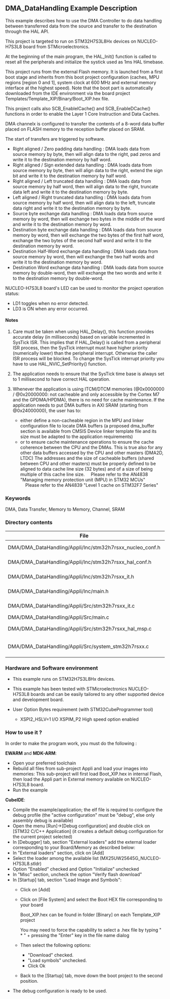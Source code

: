 ## <b>DMA_DataHandling Example Description</b>

This example describes how to use the DMA Controller to do data handling between transferred data from the source
and transfer to the destination through the HAL API.

This project is targeted to run on STM32H7S3L8Hx devices on NUCLEO-H7S3L8 board from STMicroelectronics.

At the beginning of the main program, the HAL_Init() function is called to reset
all the peripherals and initialize the systick used as 1ms HAL timebase.

This project runs from the external Flash memory. It is launched from a first boot stage and inherits from this boot project
configuration (caches, MPU regions [region 0 and 1], system clock at 600 MHz and external memory interface at the highest speed).
Note that the boot part is automatically downloaded from the IDE environment via the board project Templates/Template_XIP/Binary/Boot_XIP.hex file.

This project calls also SCB_EnableICache() and SCB_EnableDCache() functions in order to enable
the Layer 1 Core Instruction and Data Caches. 

DMA channelx is configured to transfer the contents of a 8-word data
buffer placed on FLASH memory to the reception buffer placed on SRAM.

The start of transfers are triggered by software.

 - Right aligned / Zero padding data handling : DMA loads data from source memory by byte, then will align
   data to the right, pad zeros and write it to the destination memory by half word.
 - Right aligned / Sign extended data handling : DMA loads data from source memory by byte, then will align
   data to the right, extend the sign bit and write it to the destination memory by half word.
 - Right aligned / Left truncated data handling : DMA loads data from source memory by half word, then will
   align data to the right, truncate data left and write it to the destination memory by byte.
 - Left aligned / Right truncated data handling : DMA loads data from source memory by half word, then will
   align data to the left, truncate data right and write it to the destination memory by byte.
 - Source byte exchange data handling : DMA loads data from source memory by word, then will exchange
   two bytes in the middle of the word and write it to the destination memory by word.
 - Destination byte exchange data handling : DMA loads data from source memory by word, then will exchange
   the two bytes of the first half word, exchange the two bytes of the second half word and write it to the
   destination memory by word.
 - Destination Half-Word exchange data handling : DMA loads data from source memory by word, then will exchange
   the two half words and write it to the destination memory by word.
 - Destination Word exchange data handling : DMA loads data from source memory by double-word, then will exchange
   the two words and write it to the destination memory by double-word.

NUCLEO-H7S3L8 board's LED can be used to monitor the project operation status:

 - LD1 toggles when no error detected.
 - LD3 is ON when any error occurred.

#### <b>Notes</b>

 1. Care must be taken when using HAL_Delay(), this function provides accurate delay (in milliseconds)
    based on variable incremented in SysTick ISR. This implies that if HAL_Delay() is called from
    a peripheral ISR process, then the SysTick interrupt must have higher priority (numerically lower)
    than the peripheral interrupt. Otherwise the caller ISR process will be blocked.
    To change the SysTick interrupt priority you have to use HAL_NVIC_SetPriority() function.

 2. The application needs to ensure that the SysTick time base is always set to 1 millisecond
    to have correct HAL operation.

 3. Whenever the application is using ITCM/DTCM memories (@0x0000000 / @0x20000000: not cacheable and only accessible
    by the Cortex M7 and the GPDMA/HPDMA), there is no need for cache maintenance.
    If the application needs to put DMA buffers in AXI SRAM (starting from @0x24000000), the user has to:
    - either define a non-cacheable region in the MPU and linker configuration file to locate DMA buffers
      (a proposed dma_buffer section is available from CMSIS Device linker template file and its size must
      be adapted to the application requirements)
    - or to ensure cache maintenance operations to ensure the cache coherence between the CPU and the DMAs.
    This is true also for any other data buffers accessed by the CPU and other masters (DMA2D, LTDC)
    The addresses and the size of cacheable buffers (shared between CPU and other masters)
    must be properly defined to be aligned to data cache line size (32 bytes) and of a size of being multiple
    of this cache line size.
    Please refer to the AN4838 "Managing memory protection unit (MPU) in STM32 MCUs"
    Please refer to the AN4839 "Level 1 cache on STM32F7 Series"

### <b>Keywords</b>

DMA, Data Transfer, Memory to Memory, Channel, SRAM

### <b>Directory contents</b>

File | Description
 --- | ---
DMA/DMA_DataHandling/Appli/Inc/stm32h7rsxx_nucleo_conf.h    | BSP configuration file
DMA/DMA_DataHandling/Appli/Inc/stm32h7rsxx_hal_conf.h   | HAL configuration file
DMA/DMA_DataHandling/Appli/Inc/stm32h7rsxx_it.h         | Header for stm32h7rsxx_it.c
DMA/DMA_DataHandling/Appli/Inc/main.h                 | Header for main.c module
DMA/DMA_DataHandling/Appli/Src/stm32h7rsxx_it.c         | Interrupt handlers
DMA/DMA_DataHandling/Appli/Src/main.c                 | Main program
DMA/DMA_DataHandling/Appli/Src/stm32h7rsxx_hal_msp.c    | HAL MSP module
DMA/DMA_DataHandling/Appli/Src/system_stm32h7rsxx.c     | stm32h7rsxx system source file

### <b>Hardware and Software environment</b>

  - This example runs on STM32H7S3L8Hx devices.

  - This example has been tested with STMicroelectronics NUCLEO-H7S3L8
    boards and can be easily tailored to any other supported device
    and development board.

  - User Option Bytes requirement (with STM32CubeProgrammer tool)

    - XSPI2_HSLV=1     I/O XSPIM_P2 High speed option enabled

### <b>How to use it ?</b>

In order to make the program work, you must do the following :

**EWARM** and **MDK-ARM**:

 - Open your preferred toolchain
 - Rebuild all files from sub-project Appli and load your images into memories: This sub-project will first load Boot_XIP.hex in internal Flash,
   then load the Appli part in External memory available on NUCLEO-H7S3L8 board.
 - Run the example

**CubeIDE**:

 - Compile the example/application; the elf file is required to configure the debug profile (the "active configuration" must be "debug", else only assembly debug is available)
 - Open the menu [Run]->[Debug configuration] and double click on  [STM32 C/C++ Application] (it creates a default debug configuration for the current project selected)
 - In [Debugger] tab, section "External  loaders" add the external loader corresponding to your Board/Memory as described below:
 - In "External loaders" section, click on [Add]
 - Select the loader among the available list (MX25UW25645G_NUCLEO-H7S3L8.stldr)
 - Option "Enabled" checked and Option "Initialize" unchecked
 - In "Misc" section, uncheck the option "Verify flash download"
 - In [Startup] tab, section "Load Image and Symbols":
   - Click on [Add]
   - Click on [File System] and select the Boot HEX file corresponding to your board

      Boot_XIP.hex can be found in folder [Binary] on each Template_XIP project

      You may need to force the capability to select a .hex file by typing " * " + pressing the "Enter" key in the file name dialog

   - Then select the following options:
     - "Download"     checked.
     - "Load symbols" unchecked.
     - Click Ok
   - Back to the [Startup] tab, move down the boot project to the second position.
 - The debug configuration is ready to be used.

